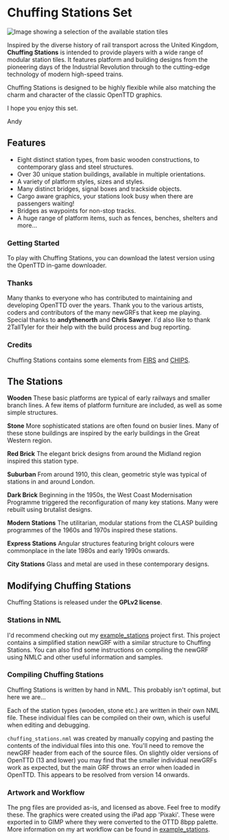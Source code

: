 # Chuffing Stations Set

![Image showing a selection of the available station tiles](/banner.png)

Inspired by the diverse history of rail transport across the United Kingdom, **Chuffing Stations** is intended to provide players with a wide range of modular station tiles. It features platform and building designs from the pioneering days of the Industrial Revolution through to the cutting-edge technology of modern high-speed trains.

Chuffing Stations is designed to be highly flexible while also matching the charm and character of the classic OpenTTD graphics. 

I hope you enjoy this set.

Andy


## Features
- Eight distinct station types, from basic wooden constructions, to contemporary glass and steel structures.
- Over 30 unique station buildings, available in multiple orientations.
- A variety of platform styles, sizes and styles.
- Many distinct bridges, signal boxes and trackside objects.
- Cargo aware graphics, your stations look busy when there are passengers waiting!
- Bridges as waypoints for non-stop tracks.
- A huge range of platform items, such as fences, benches, shelters and more...


### Getting Started
To play with Chuffing Stations, you can download the latest version using the OpenTTD in-game downloader.


### Thanks
Many thanks to everyone who has contributed to maintaining and developing OpenTTD over the years. Thank you to the various artists, coders and contributors of the many newGRFs that keep me playing. Special thanks to **andythenorth** and **Chris Sawyer**. I'd also like to thank 2TallTyler for their help with the build process and bug reporting.

### Credits
Chuffing Stations contains some elements from [FIRS](https://github.com/andythenorth/firs) and [CHIPS](https://github.com/andythenorth/chips). 

## The Stations
**Wooden**
These basic platforms are typical of early railways and smaller branch lines. A few items of platform furniture are included, as well as some simple structures.

**Stone**
More sophisticated stations are often found on busier lines. Many of these stone buildings are inspired by the early buildings in the Great Western region. 

**Red Brick**
The elegant brick designs from around the Midland region inspired this station type.

**Suburban**
From around 1910, this clean, geometric style was typical of stations in and around London.

**Dark Brick**
Beginning in the 1950s, the West Coast Modernisation Programme triggered the reconfiguration of many key stations. Many were rebuilt using brutalist designs.

**Modern Stations**
The utilitarian, modular stations from the CLASP building programmes of the 1960s and 1970s inspired these stations.

**Express Stations**
Angular structures featuring bright colours were commonplace in the late 1980s and early 1990s onwards.

**City Stations**
Glass and metal are used in these contemporary designs.



## Modifying Chuffing Stations
Chuffing Stations is released under the **GPLv2 license**.

### Stations in NML
I'd recommend checking out my [example_stations](https://github.com/andybiotic/example_stations) project first. This project contains a simplified station newGRF with a similar structure to Chuffing Stations. You can also find some instructions on compiling the newGRF using NMLC and other useful information and samples.

### Compiling Chuffing Stations
Chuffing Stations is written by hand in NML. This probably isn't optimal, but here we are...

Each of the station types (wooden, stone etc.) are written in their own NML file. These individual files can be compiled on their own, which is useful when editing and debugging.

`chuffing_stations.nml` was created by manually copying and pasting the contents of the individual files into this one. You'll need to remove the newGRF header from each of the source files. On slightly older versions of OpenTTD (13 and lower) you may find that the smaller individual newGRFs work as expected, but the main GRF throws an error when loaded in OpenTTD. This appears to be resolved from version 14 onwards.

### Artwork and Workflow
The png files are provided as-is, and licensed as above. Feel free to modify these. The graphics were created using the iPad app 'Pixaki'. These were exported in to GIMP where they were converted to the OTTD 8bpp palette. More information on my art workflow can be found in [example_stations](https://github.com/andybiotic/example_stations). 





